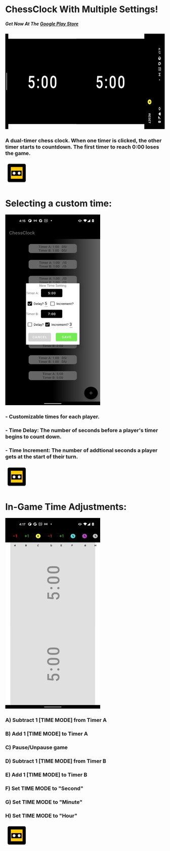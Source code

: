 # ChessClock With Multiple Settings! 
##### Get Now At The [Google Play Store](https://play.google.com/store/apps/details?id=samyups.example.chessclock)



<img src="https://github.com/samyups1111/ChessClock/blob/AddPictures/app/src/main/res/mipmap-hdpi/main_pic.png" height="300" width="600"/>

### A dual-timer chess clock. When one timer is clicked, the other timer starts to countdown. The first timer to reach 0:00 loses the game.
![screenshot](https://github.com/samyups1111/ChessClock/blob/master/app/src/main/res/mipmap-hdpi/ic_launcher_clock2.png)
# Selecting a custom time:

<img src="https://github.com/samyups1111/ChessClock/blob/AddPictures/app/src/main/res/mipmap-hdpi/save_time.png" height="600" width="300"/>

### - Customizable times for each player.
### - Time Delay: The number of seconds before a player's timer begins to count down. 
### - Time Increment: The number of addtional seconds a player gets at the start of their turn. 
![screenshot](https://github.com/samyups1111/ChessClock/blob/master/app/src/main/res/mipmap-hdpi/ic_launcher_clock2.png) 
# In-Game Time Adjustments:

<img src="https://github.com/samyups1111/ChessClock/blob/AddPictures/app/src/main/res/mipmap-hdpi/game_pause.png" height="600" width="300"/>

### A) Subtract 1 \[TIME MODE] from Timer A
### B) Add 1 \[TIME MODE] to Timer A
### C) Pause/Unpause game
### D) Subtract 1 \[TIME MODE] from Timer B
### E) Add 1 \[TIME MODE] to Timer B
### F) Set TIME MODE to "Second"
### G) Set TIME MODE to "Minute"
### H) Set TIME MODE to "Hour"

![screenshot](https://github.com/samyups1111/ChessClock/blob/master/app/src/main/res/mipmap-hdpi/ic_launcher_clock2.png)
